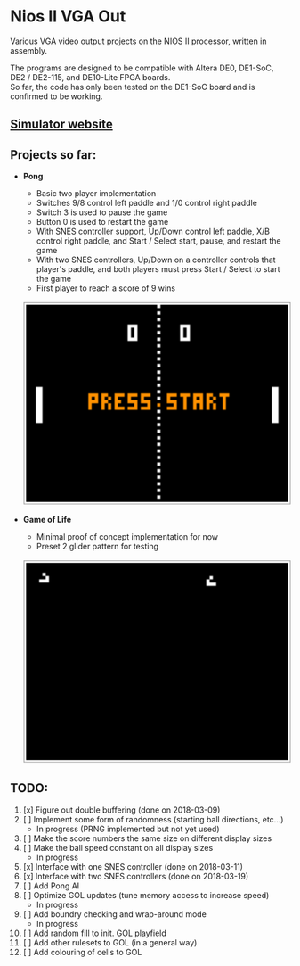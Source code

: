 # Nios II VGA Out
Various VGA video output projects on the NIOS II processor, written in assembly.

The programs are designed to be compatible with Altera DE0, DE1-SoC, DE2 / DE2-115, and DE10-Lite FPGA boards.  
So far, the code has only been tested on the DE1-SoC board and is confirmed to be working.

## [Simulator website](https://cpulator.01xz.net/?sys=nios-de0)

## Projects so far:                                         
* **Pong**  
	- Basic two player implementation
	- Switches 9/8 control left paddle and 1/0 control right paddle
	- Switch 3 is used to pause the game
	- Button 0 is used to restart the game
	- With SNES controller support, Up/Down control left paddle, X/B control right paddle, and Start / Select start, pause, and restart the game
	- With two SNES controllers, Up/Down on a controller controls that player's paddle, and both players must press Start / Select to start the game
	- First player to reach a score of 9 wins
	
	<br>
	<img src="Pong/Screenshots/Pong.gif" alt="Pong" style="width: 500px;"/>
	
	                     
* **Game of Life**  
	- Minimal proof of concept implementation for now
	- Preset 2 glider pattern for testing
	
	<br>
	<img src="GOL/Screenshots/GOL_New.gif" alt="GOL" style="width: 500px;"/>
	
## TODO:
1. [x] Figure out double buffering (done on 2018-03-09)
1. [ ] Implement some form of randomness (starting ball directions, etc...)
	- In progress (PRNG implemented but not yet used)
1. [ ] Make the score numbers the same size on different display sizes
1. [ ] Make the ball speed constant on all display sizes
	- In progress
1. [x] Interface with one SNES controller (done on 2018-03-11)
1. [x] Interface with two SNES controllers (done on 2018-03-19)
1. [ ] Add Pong AI
2. [ ] Optimize GOL updates (tune memory access to increase speed)
	- In progress
2. [ ] Add boundry checking and wrap-around mode
	- In progress
2. [ ] Add random fill to init. GOL playfield
2. [ ] Add other rulesets to GOL (in a general way)
2. [ ] Add colouring of cells to GOL 
